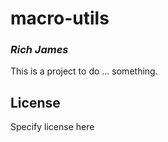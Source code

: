 # macro-utils
### _Rich James_

This is a project to do ... something.

## License

Specify license here


